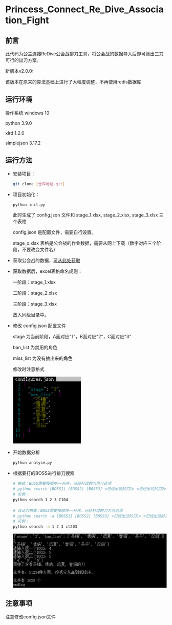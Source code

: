 # Princess_Connect_Re_Dive_Association_Fight

## 前言

此代码为公主连接ReDive公会战排刀工具，将公会战的数据导入后即可筛出三刀可行的出刀方案。

新版本v2.0.0:

该版本在原来的算法基础上进行了大幅度调整，不再使用redis数据库

## 运行环境

操作系统			windows 10

python				3.9.0

xlrd					1.2.0

simplejson		3.17.2

## 运行方法

* 安装项目：

  ```bash
  git clone [仓库地址.git]
  ```

* 项目初始化：

  ```bash
  python init.py
  ```

  此时生成了 config.json 文件和 stage_1.xlsx, stage_2.xlsx, stage_3.xlsx 三个表格

  config.json 是配置文件，需要自行设置。

  stage_x.xlsx 表格是公会战的作业数据，需要从网上下载（数字对应三个阶段，不要改变文件名）

* 获取公会战的数据，[可从此处获取](https://docs.qq.com/sheet/DWkdtR2djbnFiUGRk?tab=ltc6xo&groupUin=21YR5EVZ7QKy8nD7P03Pyw%25253D%25253D&ADUIN=1035977573&ADSESSION=1623336994&ADTAG=CLIENT.QQ.5803_.0&ADPUBNO=27129)

* 获取数据后，excel表格命名规则：

  一阶段：stage_1.xlsx

  二阶段：stage_2.xlsx

  三阶段：stage_3.xlsx

  放入同级目录中。

* 修改 config.json 配置文件

  stage 为当前阶段，A面对应"1"，B面对应"2"，C面对应"3"

  ban_list 为禁用的角色

  miss_list 为没有抽出来的角色

  修改时注意格式

  ![](image/image_1.png)

* 开始数据分析

  ```bash
  python analyse.py
  ```

* 根据要打的BOSS进行排刀搜索

  ```bash
  # 格式：BOSS需要按顺序——升序，已经打过的刀为可选项
  # python search [BOSS1] [BOSS2] [BOSS3] <已经出过的刀1> <已经出过的刀2>
  # 实例：
  python search 1 2 3 C104
  
  # 自动刀格式：BOSS需要按顺序——升序，已经打过的刀为可选项
  # python search -a [BOSS1] [BOSS2] [BOSS3] <已经出过的刀1> <已经出过的刀2>
  # 实例：
  python search -a 1 2 3 ct203
  ```

  ![](image/image_2.png)

  

## 注意事项

注意修改config.json文件

